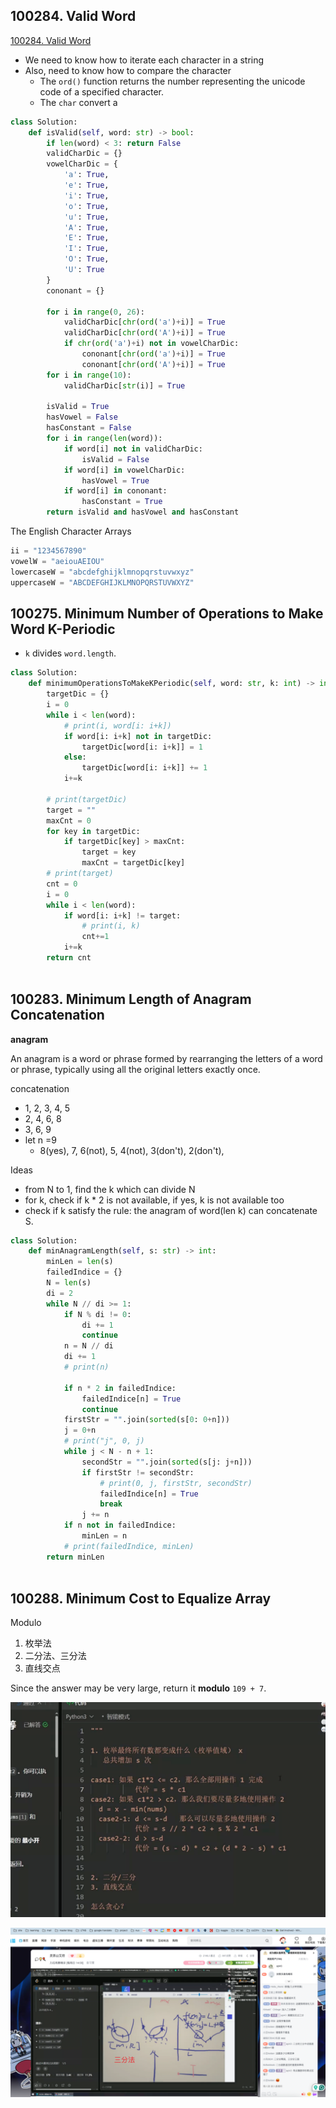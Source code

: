 ## 100284. Valid Word

[100284. Valid Word](https://leetcode.cn/problems/valid-word/)

- We need to know how to iterate each character in a string
- Also, need to know how to compare the character
  - The `ord()` function returns the number representing the unicode code of a specified character.
  - The `char` convert a 

```python
class Solution:
    def isValid(self, word: str) -> bool:
        if len(word) < 3: return False
        validCharDic = {}
        vowelCharDic = {
            'a': True,
            'e': True,
            'i': True,
            'o': True,
            'u': True,
            'A': True,
            'E': True,
            'I': True,
            'O': True,
            'U': True
        }
        cononant = {}

        for i in range(0, 26):
            validCharDic[chr(ord('a')+i)] = True
            validCharDic[chr(ord('A')+i)] = True
            if chr(ord('a')+i) not in vowelCharDic:
                cononant[chr(ord('a')+i)] = True
                cononant[chr(ord('A')+i)] = True
        for i in range(10):
            validCharDic[str(i)] = True

        isValid = True
        hasVowel = False
        hasConstant = False
        for i in range(len(word)):
            if word[i] not in validCharDic:
                isValid = False
            if word[i] in vowelCharDic:
                hasVowel = True
            if word[i] in cononant:
                hasConstant = True         
        return isValid and hasVowel and hasConstant
```

The English Character Arrays

```python
ii = "1234567890"
vowelW = "aeiouAEIOU"
lowercaseW = "abcdefghijklmnopqrstuvwxyz"
uppercaseW = "ABCDEFGHIJKLMNOPQRSTUVWXYZ"
```

## 100275. Minimum Number of Operations to Make Word K-Periodic

- `k` divides `word.length`.

```python
class Solution:
    def minimumOperationsToMakeKPeriodic(self, word: str, k: int) -> int:
        targetDic = {}
        i = 0
        while i < len(word):
            # print(i, word[i: i+k])
            if word[i: i+k] not in targetDic:
                targetDic[word[i: i+k]] = 1
            else:
                targetDic[word[i: i+k]] += 1
            i+=k

        # print(targetDic)
        target = ""
        maxCnt = 0
        for key in targetDic:
            if targetDic[key] > maxCnt:
                target = key
                maxCnt = targetDic[key]
        # print(target)
        cnt = 0
        i = 0
        while i < len(word):
            if word[i: i+k] != target:
                # print(i, k)
                cnt+=1
            i+=k
        return cnt
            
```

## 100283. Minimum Length of Anagram Concatenation

**anagram**

An anagram is a word or phrase formed by rearranging the letters of a word or phrase, typically using all the original letters exactly once.

concatenation

- 1, 2, 3, 4, 5
- 2, 4, 6, 8
- 3, 6, 9
- let n =9
  - 8(yes), 7, 6(not), 5, 4(not), 3(don't),  2(don't), 

Ideas

- from N to 1, find the k which can divide N
- for k, check if k * 2 is not available, if yes, k is not available too
- check if k satisfy the rule: the anagram of word(len k) can concatenate S.

```python
class Solution:
    def minAnagramLength(self, s: str) -> int:
        minLen = len(s)
        failedIndice = {}
        N = len(s)
        di = 2
        while N // di >= 1:
            if N % di != 0:
                di += 1
                continue
            n = N // di
            di += 1
            # print(n)

            if n * 2 in failedIndice:
                failedIndice[n] = True
                continue
            firstStr = "".join(sorted(s[0: 0+n]))
            j = 0+n
            # print("j", 0, j)
            while j < N - n + 1:
                secondStr = "".join(sorted(s[j: j+n]))
                if firstStr != secondStr:
                    # print(0, j, firstStr, secondStr)
                    failedIndice[n] = True
                    break
                j += n
            if n not in failedIndice:
                minLen = n
            # print(failedIndice, minLen)
        return minLen
        
```

## 100288. Minimum Cost to Equalize Array

Modulo

1. 枚举法
2. 二分法、三分法
3. 直线交点

Since the answer may be very large, return it **modulo** `109 + 7`.

![image-20240505194740478](./396.assets/image-20240505194740478.png)

![image-20240505225433746](./396.assets/image-20240505225433746.png)